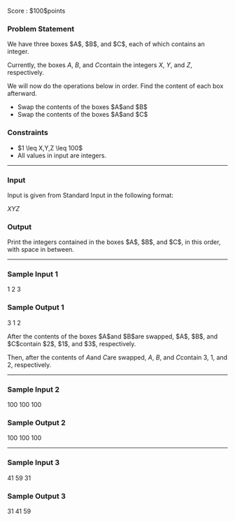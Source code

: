 
<div>

<span>

<span>

<p>
Score : $100$points
</p>

<div>

<section>

### **Problem Statement**

<p>
We have three boxes $A$, $B$, and $C$, each of which contains an integer.

Currently, the boxes $A$, $B$, and $C$contain the integers $X$, $Y$, and $Z$, respectively.

We will now do the operations below in order. Find the content of each box afterward.  
</p>

<ul>

<li>
Swap the contents of the boxes $A$and $B$
</li>

<li>
Swap the contents of the boxes $A$and $C$
</li>

</ul>

</section>

</div>

<div>

<section>

### **Constraints**

<ul>

<li>
$1 \leq X,Y,Z \leq 100$
</li>

<li>
All values in input are integers.
</li>

</ul>

</section>

</div>

---

<div>

<div>

<section>

### **Input**

<p>
Input is given from Standard Input in the following format:
</p>

<div>

$X$$Y$$Z$
</div>

</section>

</div>

<div>

<section>

### **Output**

<p>
Print the integers contained in the boxes $A$, $B$, and $C$, in this order, with space in between.
</p>

</section>

</div>

</div>

---

<div>

<section>

### **Sample Input 1**

<div>

1 2 3

</div>

</section>

</div>

<div>

<section>

### **Sample Output 1**

<div>

3 1 2

</div>

<p>
After the contents of the boxes $A$and $B$are swapped, $A$, $B$, and $C$contain $2$, $1$, and $3$, respectively.

Then, after the contents of $A$and $C$are swapped, $A$, $B$, and $C$contain $3$, $1$, and $2$, respectively.  
</p>

</section>

</div>

---

<div>

<section>

### **Sample Input 2**

<div>

100 100 100

</div>

</section>

</div>

<div>

<section>

### **Sample Output 2**

<div>

100 100 100

</div>

</section>

</div>

---

<div>

<section>

### **Sample Input 3**

<div>

41 59 31

</div>

</section>

</div>

<div>

<section>

### **Sample Output 3**

<div>

31 41 59

</div>

</section>

</div>

</span>

</span>

</div>
